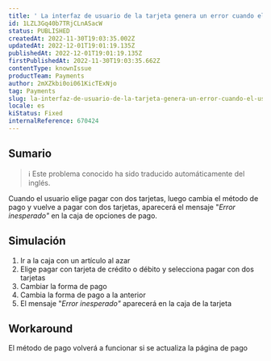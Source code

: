 ```yaml
---
title: ' La interfaz de usuario de la tarjeta genera un error cuando el usuario elige pagar con dos tarjetas, cambia el método de pago y vuelve al pago con dos tarjetas'
id: 1LZL3Gq40b7TRjCLnASacW
status: PUBLISHED
createdAt: 2022-11-30T19:03:35.002Z
updatedAt: 2022-12-01T19:01:19.135Z
publishedAt: 2022-12-01T19:01:19.135Z
firstPublishedAt: 2022-11-30T19:03:35.662Z
contentType: knownIssue
productTeam: Payments
author: 2mXZkbi0oi061KicTExNjo
tag: Payments
slug: la-interfaz-de-usuario-de-la-tarjeta-genera-un-error-cuando-el-usuario-elige-pagar-con-dos-tarjetas-cambia-el-metodo-de-pago-y-vuelve-al-pago-con-dos-tarjetas
locale: es
kiStatus: Fixed
internalReference: 670424
---
```


## Sumario

>ℹ️ Este problema conocido ha sido traducido automáticamente del inglés.


Cuando el usuario elige pagar con dos tarjetas, luego cambia el método de pago y vuelve a pagar con dos tarjetas, aparecerá el mensaje "_Error inesperado"_ en la caja de opciones de pago.


##

## Simulación



1. Ir a la caja con un artículo al azar
2. Elige pagar con tarjeta de crédito o débito y selecciona pagar con dos tarjetas
3. Cambiar la forma de pago
4. Cambia la forma de pago a la anterior
5. El mensaje "_Error inesperado"_ aparecerá en la caja de la tarjeta


##

## Workaround


El método de pago volverá a funcionar si se actualiza la página de pago

